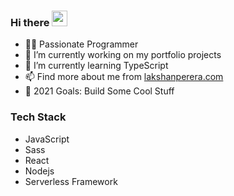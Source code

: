 ### Hi there <img src="https://media.giphy.com/media/hvRJCLFzcasrR4ia7z/giphy.gif" width="25px">

- 👨‍💻 Passionate Programmer
- 🔭 I’m currently working on my portfolio projects
- 🌱 I’m currently learning TypeScript
- 📫 Find more about me from [lakshanperera.com](https://www.lakshanperera.com)
- 🏹 2021 Goals: Build Some Cool Stuff

### Tech Stack

- JavaScript
- Sass
- React
- Nodejs
- Serverless Framework
